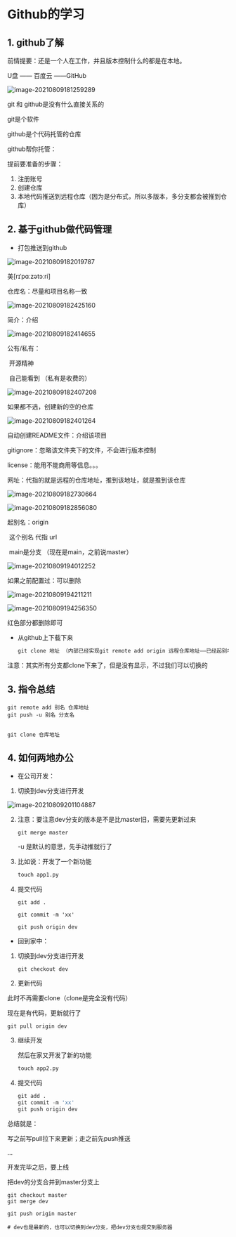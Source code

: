 # Github的学习



## 1. github了解

前情提要：还是一个人在工作，并且版本控制什么的都是在本地。

U盘 —— 百度云 ——GitHub

![image-20210809181259289](2.github.assets/image-20210809181259289.png)

git 和 github是没有什么直接关系的

git是个软件

github是个代码托管的仓库



github帮你托管：

提前要准备的步骤：

1. 注册账号
2. 创建仓库
3. 本地代码推送到远程仓库（因为是分布式，所以多版本，多分支都会被推到仓库）



## 2. 基于github做代码管理

- 打包推送到github

![image-20210809182019787](2.github.assets/image-20210809182019787.png)

美[rɪˈpɑːzətɔːri]



仓库名：尽量和项目名称一致

![image-20210809182425160](2.github.assets/image-20210809182425160.png)

简介：介绍

![image-20210809182414655](2.github.assets/image-20210809182414655.png)

公有/私有：

​		开源精神

​		自己能看到 （私有是收费的）

![image-20210809182407208](2.github.assets/image-20210809182407208.png)

如果都不选，创建新的空的仓库

![image-20210809182401264](2.github.assets/image-20210809182401264.png)

自动创建README文件：介绍该项目

gitignore：忽略该文件夹下的文件，不会进行版本控制

license：能用不能商用等信息。。。



网址：代指的就是远程的仓库地址，推到该地址，就是推到该仓库

![image-20210809182730664](2.github.assets/image-20210809182730664.png)



![image-20210809182856080](2.github.assets/image-20210809182856080.png)

起别名：origin

​		这个别名 代指 url

​		main是分支 （现在是main，之前说master）

![image-20210809194012252](2.github.assets/image-20210809194012252.png)

如果之前配置过：可以删除

![image-20210809194211211](2.github.assets/image-20210809194211211.png)

![image-20210809194256350](2.github.assets/image-20210809194256350.png)

红色部分都删除即可





- 从github上下载下来

  ```GO
  git clone 地址 （内部已经实现git remote add origin 远程仓库地址——已经起别名）
  ```

注意：其实所有分支都clone下来了，但是没有显示，不过我们可以切换的

## 3. 指令总结

```
git remote add 别名 仓库地址
git push -u 别名 分支名


git clone 仓库地址
```



## 4. 如何两地办公

- 在公司开发：

1. 切换到dev分支进行开发

![image-20210809201104887](2.github.assets/image-20210809201104887.png)

2. 注意：要注意dev分支的版本是不是比master旧，需要先更新过来

   `git merge master`

   -u 是默认的意思，先手动推就行了

3. 比如说：开发了一个新功能

   ```python
   touch app1.py
   ```

4. 提交代码

   `git add .`

   `git commit -m 'xx'`

   `git push origin dev`



- 回到家中：

1. 切换到dev分支进行开发

   `git checkout dev`

2.  更新代码

   此时不再需要clone（clone是完全没有代码）

   现在是有代码，更新就行了

   `git pull origin dev`

3. 继续开发

   然后在家又开发了新的功能

   ```python
   touch app2.py
   ```

4. 提交代码

   ```python
   git add .
   git commit -m 'xx'
   git push origin dev
   ```

   

总结就是：

写之前写pull拉下来更新；走之前先push推送



...

开发完毕之后，要上线

把dev的分支合并到master分支上

```
git checkout master
git merge dev

git push origin master

# dev也是最新的，也可以切换到dev分支，把dev分支也提交到服务器
```

